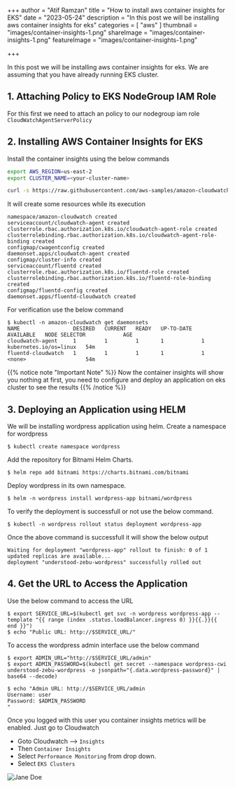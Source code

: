 +++
author = "Atif Ramzan"
title = "How to install aws container insights for EKS"
date = "2023-05-24"
description = "In this post we will be installing aws container insights for eks"
categories = [
    "aws"
]
thumbnail = "images/container-insights-1.png"
shareImage = "images/container-insights-1.png"
featureImage = "images/container-insights-1.png"

+++

In this post we will be installing aws container insights for eks. We are assuming that you have already running EKS cluster.

## 1. Attaching Policy to EKS NodeGroup IAM Role
For this first we need to attach an policy to our nodegroup iam role `CloudWatchAgentServerPolicy`

## 2. Installing AWS Container Insights for EKS
Install the container insights using the below commands
```bash
export AWS_REGION=us-east-2
export CLUSTER_NAME=<your-cluster-name>

curl -s https://raw.githubusercontent.com/aws-samples/amazon-cloudwatch-container-insights/latest/k8s-deployment-manifest-templates/deployment-mode/daemonset/container-insights-monitoring/quickstart/cwagent-fluentd-quickstart.yaml | sed "s/{{cluster_name}}/${CLUSTER_NAME}/;s/{{region_name}}/${AWS_REGION}/" | kubectl apply -f -
```
It will create some resources while its execution
```
namespace/amazon-cloudwatch created
serviceaccount/cloudwatch-agent created
clusterrole.rbac.authorization.k8s.io/cloudwatch-agent-role created
clusterrolebinding.rbac.authorization.k8s.io/cloudwatch-agent-role-binding created
configmap/cwagentconfig created
daemonset.apps/cloudwatch-agent created
configmap/cluster-info created
serviceaccount/fluentd created
clusterrole.rbac.authorization.k8s.io/fluentd-role created
clusterrolebinding.rbac.authorization.k8s.io/fluentd-role-binding created
configmap/fluentd-config created
daemonset.apps/fluentd-cloudwatch created
```
For verification use the below command
```
$ kubectl -n amazon-cloudwatch get daemonsets
NAME                 DESIRED   CURRENT   READY   UP-TO-DATE   AVAILABLE   NODE SELECTOR            AGE
cloudwatch-agent     1         1         1       1            1           kubernetes.io/os=linux   54m
fluentd-cloudwatch   1         1         1       1            1           <none>                   54m
```
{{% notice note "Important Note" %}}
Now the container insights will show you nothing at first, you need to configure and deploy an application on eks cluster to see the results
{{% /notice %}}

## 3. Deploying an Application using HELM
We will be installing wordpress application using helm.
Create a namespace for wordpress
```
$ kubectl create namespace wordpress
```

Add the repository for Bitnami Helm Charts.
```
$ helm repo add bitnami https://charts.bitnami.com/bitnami
```
Deploy wordpress in its own namespace.

```
$ helm -n wordpress install wordpress-app bitnami/wordpress
```
To verify the deployment is successfull or not use the below command.

```
$ kubectl -n wordpress rollout status deployment wordpress-app
```
Once the above command is successfull it will show the below output

```
Waiting for deployment "wordpress-app" rollout to finish: 0 of 1 updated replicas are available...
deployment "understood-zebu-wordpress" successfully rolled out
```

## 4. Get the URL to Access the Application
Use the below command to access the URL
```
$ export SERVICE_URL=$(kubectl get svc -n wordpress wordpress-app --template "{{ range (index .status.loadBalancer.ingress 0) }}{{.}}{{ end }}")
$ echo "Public URL: http://$SERVICE_URL/"
```
To access the wordpress admin interface use the below command

```
$ export ADMIN_URL="http://$SERVICE_URL/admin"
$ export ADMIN_PASSWORD=$(kubectl get secret --namespace wordpress-cwi understood-zebu-wordpress -o jsonpath="{.data.wordpress-password}" | base64 --decode)

$ echo "Admin URL: http://$SERVICE_URL/admin
Username: user
Password: $ADMIN_PASSWORD
"
```
Once you logged with this user you container insights metrics will be enabled. Just go to Cloudwatch 
- Goto Cloudwatch --> `Insights` 
- Then `Container Insights` 
- Select `Performance Monitoring` from drop down.
- Select `EKS Clusters`

![Jane Doe](../images/container-insights-1.png)
